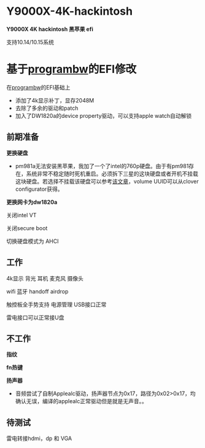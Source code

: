 # Y9000X-4K-hackintosh
**Y9000X 4K hackintosh 黑苹果 efi**

支持10.14/10.15系统

# 基于[programbw](https://github.com/programbw/y9000x)的EFI修改

在[programbw](https://github.com/programbw/y9000x)的EFI基础上

* 添加了4k显示补丁，显存2048M
* 去除了多余的驱动和patch
* 加入了DW1820a的device property驱动，可以支持apple watch自动解锁



前期准备
---

**更换硬盘**

* pm981a无法安装黑苹果，我加了一个了intel的760p硬盘。由于有pm981存在，系统非常不稳定随时死机重启。必须拆下三星的这块硬盘或者开机不挂载这块硬盘。若选择不挂载该硬盘可以参考[该文章](https://www.jianshu.com/p/38bc919f9138)，volume UUID可以从clover configurator获得。

**更换网卡为dw1820a**

关闭intel VT

关闭secure boot

切换硬盘模式为 AHCI


工作
---

4k显示 背光 耳机 麦克风 摄像头

wifi 蓝牙 handoff airdrop

触控板全手势支持 电源管理 USB接口正常

雷电接口可以正常接U盘

不工作
---

**指纹**

**fn热键**

**扬声器**

* 音频尝试了自制Applealc驱动，扬声器节点为0x17，路径为0x02>0x17，均确认无误，编译的applealc正常驱动但是就是无声音。。

待测试
---

雷电转接hdmi，dp 和 VGA


